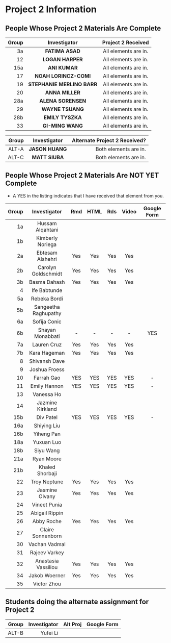 # Project 2 Information

## People Whose Project 2 Materials Are Complete

Group | Investigator | Project 2 Received
---: | :---: | :---:
3a | **FATIMA ASAD**  | All elements are in.
12 | **LOGAN HARPER** | All elements are in.
15a | **ANI KUMAR** | All elements are in.
17 | **NOAH LORINCZ-COMI** | All elements are in.
19 | **STEPHANIE MERLINO BARR** | All elements are in.
20 | **ANNA MILLER** | All elements are in.
28a | **ALENA SORENSEN** | All elements are in.
29 | **WAYNE TSUANG** | All elements are in.
28b | **EMILY TYSZKA** | All elements are in.
33 | **GI-MING WANG** | All elements are in.

Group | Investigator | Alternate Project 2 Received?
---: | :---: | ---: 
ALT-A | **JASON HUANG** | Both elements are in.
ALT-C | **MATT SIUBA** | Both elements are in.	

## People Whose Project 2 Materials Are NOT YET Complete


- A YES in the listing indicates that I have received that element from you.

Group | Investigator | Rmd | HTML | Rds | Video | Google Form
---: | :---: | :---: | :---: | :---: | :---: | :---:
1a | Hussam Alqahtani | 
1b | Kimberly Noriega | 
2a | Ebtesam Alshehri | Yes | Yes | Yes | Yes | 
2b | Carolyn Goldschmidt | Yes | Yes | Yes | Yes | 
3b | Basma Dahash | Yes | Yes | Yes | Yes | 
4 | Ife Babtunde |
5a | Rebeka Bordi |
5b | Sangeetha Raghupathy |
6a | Sofija Conic |
6b | Shayan Monabbati | - | - | - | - | YES
7a | Lauren Cruz | Yes | Yes | Yes | Yes |
7b | Kara Hageman | Yes | Yes | Yes | Yes | 
8 | Shivansh Dave | 		
9 | Joshua Froess | 
10 | Farrah Gao	| YES | YES | YES | YES | -
11 | Emily Hannon | YES | YES | YES | YES | -		
13 | Vanessa Ho |
14 | Jazmine Kirkland |
15b | Div Patel | YES | YES | YES | YES | -		
16a | Shiying Liu |
16b | Yiheng Pan |
18a | Yuxuan Luo |
18b | Siyu Wang |
21a | Ryan Moore |
21b | Khaled Shorbaji |
22 | Troy Neptune | Yes | Yes | Yes | Yes | 
23 | Jasmine Olvany | Yes | Yes | Yes | Yes | 
24 | Vineet Punia | 
25 | Abigail Rippin | 
26 | Abby Roche | Yes | Yes | Yes | Yes | 
27 | Claire Sonnenborn | 
30 | Vachan Vadmal |
31 | Rajeev Varkey | 
32 | Anastasia Vassiliou | Yes | Yes | Yes | Yes | 
34 | Jakob Woerner | Yes | Yes | Yes | Yes | 
35 | Victor Zhou |

## Students doing the alternate assignment for Project 2

Group | Investigator | Alt Proj | Google Form
---: | ---: | ---: | ---:
ALT-B | Yufei Li | 

